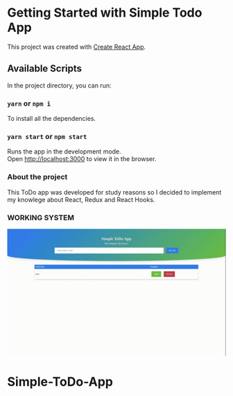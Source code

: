 # Getting Started with Simple Todo App

This project was created with [Create React App](https://github.com/facebook/create-react-app).

## Available Scripts

In the project directory, you can run:

### `yarn` or `npm i`

To install all the dependencies.

### `yarn start` or `npm start`

Runs the app in the development mode.\
Open [http://localhost:3000](http://localhost:3000) to view it in the browser.

### About the project

This ToDo app was developed for study reasons so I decided to implement my knowlege about
React, Redux and React Hooks.

### WORKING SYSTEM

![](https://github.com/Daniel730/Simple-ToDo-App/blob/Master/public/working.gif)

# Simple-ToDo-App

